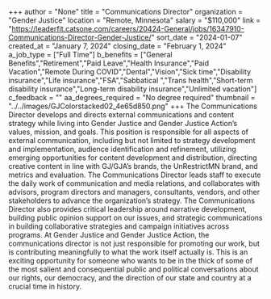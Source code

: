 +++
author = "None"
title = "Communications Director"
organization = "Gender Justice"
location = "Remote, Minnesota"
salary = "$110,000"
link = "https://leaderfit.catsone.com/careers/20424-General/jobs/16347910-Communications-Director-Gender-Justice/"
sort_date = "2024-01-07"
created_at = "January 7, 2024"
closing_date = "February 1, 2024"
a_job_type = ["Full Time"]
b_benefits = ["General Benefits","Retirement","Paid Leave","Health Insurance","Paid Vacation","Remote During COVID","Dental","Vision","Sick time","Disability insurance","Life insurance","FSA","Sabbatical ","Trans health","Short-term disability insurance","Long-term disability insurance","Unlimited vacation"]
c_feedback = ""
aa_degrees_required = "No degree required"
thumbnail = "../../images/GJColorstacked02_4e65d850.png"
+++
The Communications Director develops and directs external communications and content strategy while living into Gender Justice and Gender Justice Action’s values, mission, and goals. This position is responsible for all aspects of external communication, including but not limited to strategy development and implementation, audience identification and refinement, utilizing emerging opportunities for content development and distribution, directing creative content in line with GJ/GJA’s brands, the UnRestrictMN brand, and metrics and evaluation. The Communications Director leads staff to execute the daily work of communication and media relations, and collaborates with advisors, program directors and managers, consultants, vendors, and other stakeholders to advance the organization’s strategy. The Communications Director also provides critical leadership around narrative development, building public opinion support on our issues, and strategic communications in building collaborative strategies and campaign initiatives across programs. At Gender Justice and Gender Justice Action, the communications director is not just responsible for promoting our work, but is contributing meaningfully to what the work itself actually is. This is an exciting opportunity for someone who wants to be in the thick of some of the most salient and consequential public and political conversations about our rights, our democracy, and the direction of our state and country at a crucial time in history.